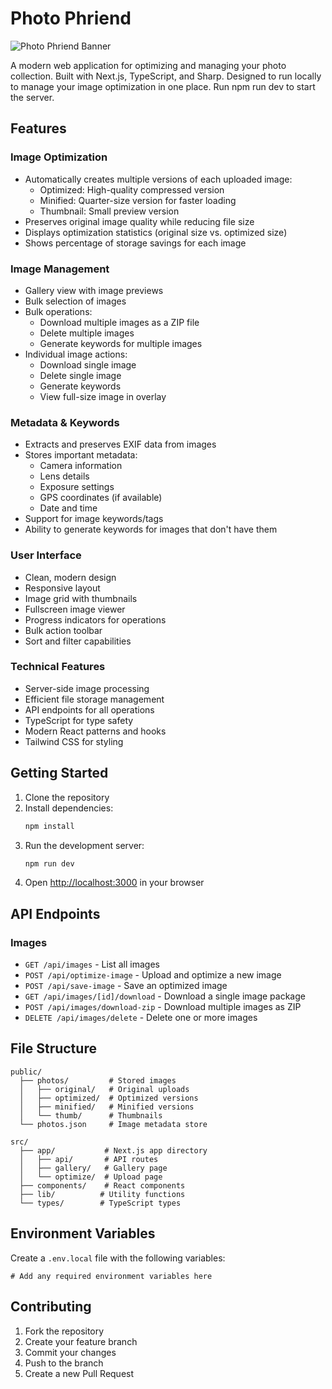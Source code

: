 # Photo Phriend

![Photo Phriend Banner](/public/img/banner/photo-phriend-banner.webp)

A modern web application for optimizing and managing your photo collection. Built with Next.js, TypeScript, and Sharp. Designed to run locally to manage your image optimization in one place. Run npm run dev to start the server.

## Features

### Image Optimization
- Automatically creates multiple versions of each uploaded image:
  - Optimized: High-quality compressed version
  - Minified: Quarter-size version for faster loading
  - Thumbnail: Small preview version
- Preserves original image quality while reducing file size
- Displays optimization statistics (original size vs. optimized size)
- Shows percentage of storage savings for each image

### Image Management
- Gallery view with image previews
- Bulk selection of images
- Bulk operations:
  - Download multiple images as a ZIP file
  - Delete multiple images
  - Generate keywords for multiple images
- Individual image actions:
  - Download single image
  - Delete single image
  - Generate keywords
  - View full-size image in overlay

### Metadata & Keywords
- Extracts and preserves EXIF data from images
- Stores important metadata:
  - Camera information
  - Lens details
  - Exposure settings
  - GPS coordinates (if available)
  - Date and time
- Support for image keywords/tags
- Ability to generate keywords for images that don't have them

### User Interface
- Clean, modern design
- Responsive layout
- Image grid with thumbnails
- Fullscreen image viewer
- Progress indicators for operations
- Bulk action toolbar
- Sort and filter capabilities

### Technical Features
- Server-side image processing
- Efficient file storage management
- API endpoints for all operations
- TypeScript for type safety
- Modern React patterns and hooks
- Tailwind CSS for styling

## Getting Started

1. Clone the repository
2. Install dependencies:
   ```bash
   npm install
   ```
3. Run the development server:
   ```bash
   npm run dev
   ```
4. Open [http://localhost:3000](http://localhost:3000) in your browser

## API Endpoints

### Images
- `GET /api/images` - List all images
- `POST /api/optimize-image` - Upload and optimize a new image
- `POST /api/save-image` - Save an optimized image
- `GET /api/images/[id]/download` - Download a single image package
- `POST /api/images/download-zip` - Download multiple images as ZIP
- `DELETE /api/images/delete` - Delete one or more images

## File Structure
```
public/
  ├── photos/         # Stored images
  │   ├── original/   # Original uploads
  │   ├── optimized/  # Optimized versions
  │   ├── minified/   # Minified versions
  │   └── thumb/      # Thumbnails
  └── photos.json     # Image metadata store

src/
  ├── app/           # Next.js app directory
  │   ├── api/       # API routes
  │   ├── gallery/   # Gallery page
  │   └── optimize/  # Upload page
  ├── components/    # React components
  ├── lib/          # Utility functions
  └── types/        # TypeScript types
```

## Environment Variables

Create a `.env.local` file with the following variables:
```
# Add any required environment variables here
```

## Contributing

1. Fork the repository
2. Create your feature branch
3. Commit your changes
4. Push to the branch
5. Create a new Pull Request

